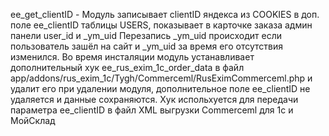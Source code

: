 ﻿ee_get_clientID - Модуль записывает clientID яндекса из COOKIES в доп. поле ee_clientID таблицы USERS, показывает в карточке заказа админ панели user_id и _ym_uid Перезапись _ym_uid происходит если пользователь зашёл на сайт
 и _ym_uid за время его отсутствия изменился.
Во время инсталяции модуль устанавливает дополнительный хук ee_rus_exim_1c_order_data в файл app/addons/rus_exim_1c/Tygh/Commerceml/RusEximCommerceml.php и удалит его при удалении модуля, дополнительное поле ee_clientID
 не удаляется и данные сохраняются.
Хук испольхуется для передачи параметра ee_clientID в файл XML выгрузки Commerceml для 1с и МойСклад